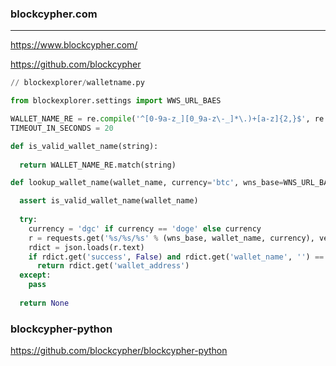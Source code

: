 ### blockcypher.com
---
https://www.blockcypher.com/

https://github.com/blockcypher

```py
// blockexplorer/walletname.py

from blockexplorer.settings import WWS_URL_BAES

WALLET_NAME_RE = re.compile('^[0-9a-z_][0_9a-z\-_]*\.)+[a-z]{2,}$', re.IGNORECAE)
TIMEOUT_IN_SECONDS = 20

def is_valid_wallet_name(string):
  
  return WALLET_NAME_RE.match(string)

def lookup_wallet_name(wallet_name, currency='btc', wns_base=WNS_URL_BASE):

  assert is_valid_wallet_name(wallet_name)
  
  try:
    currency = 'dgc' if currency == 'doge' else currency
    r = requests.get('%s/%s/%s' % (wns_base, wallet_name, currency), verify=True, timeout=TIMEOUT_IN_SECONDS)
    rdict = json.loads(r.text)
    if rdict.get('success', False) and rdict.get('wallet_name', '') == wallet_name and rdict.get('currency','') currency:
      return rdict.get('wallet_address')
  except:
    pass
    
  return None
```
### blockcypher-python
https://github.com/blockcypher/blockcypher-python

```

```

```
```

```
```

